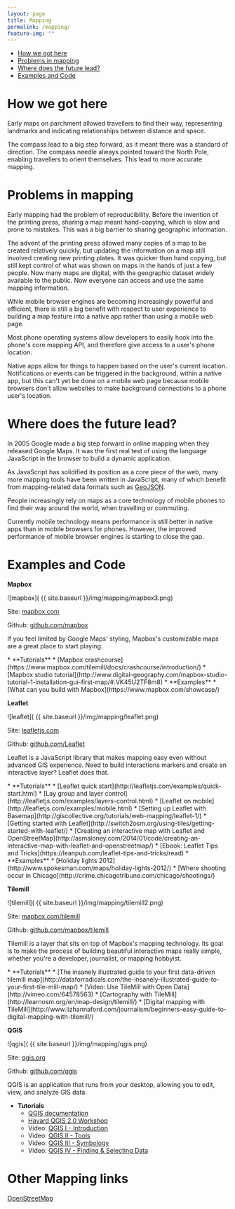 ```yaml
---
layout: page
title: Mapping
permalink: /mapping/
feature-img: ""
---
```



<div class="toc">
  

  <ul class="listContent">
    <li><a href="#hwgh">How we got here</a></li>
    <li> <a href="#pim">Problems in mapping</a></li>
    <li><a href="#wdtfl">Where does the future lead?</a></li>
    <li><a href="#eac">Examples and Code</a></li>
  </ul>
</div>

<h1 id="hwgh">How we got here</h1>

Early maps on parchment allowed travellers to find their way, representing landmarks and indicating relationships between distance and space.

The compass lead to a big step forward, as it meant there was a standard of direction. The compass needle always pointed toward the North Pole, enabling travellers to orient themselves. This lead to more accurate mapping.


<h1 id="pim">Problems in mapping</h1>

Early mapping had the problem of reproducibility. Before the invention of the printing press, sharing a map meant hand-copying, which is slow and prone to mistakes. This was a big barrier to sharing geographic information.

The advent of the printing press allowed many copies of a map to be created relatively quickly, but updating the information on a map still involved creating new printing plates. It was quicker than hand copying, but still kept control of what was shown on maps in the hands of just a few people. Now many maps are digital, with the geographic dataset widely available to the public. Now everyone can access and use the same mapping information.

While mobile browser engines are becoming increasingly powerful and efficient, there is still a big benefit with respect to user experience to building a map feature into a native app rather than using a mobile web page.

Most phone operating systems allow developers to easily hook into the phone's core mapping API, and therefore give access to a user's phone location. 

Native apps allow for things to happen based on the user's current location. Notifications or events can be triggered in the background, within a native app, but this can't yet be done on a mobile web page because mobile browsers don't allow websites to make background connections to a phone user's location. 



<h1 id="wdtfl">Where does the future lead?</h1>

In 2005 Google made a big step forward in online mapping when they released Google Maps. It was the first real test of using the language JavaScript in the browser to build a dynamic application.

As JavaScript has solidified its position as a core piece of the web, many more mapping tools have been written in JavaScript, many of which benefit from mapping-related data formats such as [GeoJSON](http://geojson.org/).

People increasingly rely on maps as a core technology of mobile phones to find their way around the world, when travelling or commuting.

Currently mobile technology means performance is still better in native apps than in mobile browsers for phones. However, the improved performance of mobile browser engines is starting to close the gap.


<h1 id="eac">Examples and Code</h1>


**Mapbox**

![mapbox]( {{ site.baseurl }}/img/mapping/mapbox3.png)

Site: [mapbox.com](https://www.mapbox.com/)

Github: [github.com/mapbox](https://github.com/mapbox)

If you feel limited by Google Maps' styling, Mapbox's customizable maps are a great place to start playing. 

<div class="resources" markdown='1'>
* **Tutorials**
  * [Mapbox crashcourse](https://www.mapbox.com/tilemill/docs/crashcourse/introduction/)
  * [Mapbox studio tutorial](http://www.digital-geography.com/mapbox-studio-tutorial-1-installation-gui-first-map/#.VK45U2TF8m8)
* **Examples**
  * [What can you build with Mapbox](https://www.mapbox.com/showcase/)
</div>

**Leaflet**

![leaflet]( {{ site.baseurl }}/img/mapping/leaflet.png)

Site: [leafletjs.com](http://leafletjs.com/)

Github: [github.com/Leaflet](https://github.com/Leaflet/Leaflet)

Leaflet is a JavaScript library that makes mapping easy even without advanced GIS experience. Need to build interactions markers and create an interactive layer? Leaflet does that.

<div class="resources" markdown='1'>
* **Tutorials**
  * [Leaflet quick start](http://leafletjs.com/examples/quick-start.html)
  * [Lay group and layer control](http://leafletjs.com/examples/layers-control.html)
  * [Leaflet on mobile](http://leafletjs.com/examples/mobile.html)
  * [Setting up Leaflet with Basemap](http://giscollective.org/tutorials/web-mapping/leaflet-1/)
  * [Getting started with Leaflet](http://switch2osm.org/using-tiles/getting-started-with-leaflet/)
  * [Creating an interactive map with Leaflet and OpenStreetMap](http://asmaloney.com/2014/01/code/creating-an-interactive-map-with-leaflet-and-openstreetmap/)
  * [Ebook: Leaflet Tips and Tricks](https://leanpub.com/leaflet-tips-and-tricks/read)
* **Examples**
  * [Holiday lights 2012](http://www.spokesman.com/maps/holiday-lights-2012/)
  * [Where shooting occur in Chicago](http://crime.chicagotribune.com/chicago/shootings/)
</div>

**Tilemill**

![tilemill]( {{ site.baseurl }}/img/mapping/tilemill2.png)

Site: [mapbox.com/tilemill](https://www.mapbox.com/tilemill/)

Github: [github.com/mapbox/tilemill](https://github.com/mapbox/tilemill)

Tilemill is a layer that sits on top of Mapbox's mapping technology. Its goal is to make the process of building beautiful interactive maps really simple, whether you're a developer, journalist, or mapping hobbyist.


<div class="resources" markdown='1'>
* **Tutorials**
  * [The insanely illustrated guide to your first data-driven tilemill map](http://dataforradicals.com/the-insanely-illustrated-guide-to-your-first-tile-mill-map/)
  * [Video: Use TileMill with Open Data](http://vimeo.com/64578563)
  * [Cartography with TileMill](http://learnosm.org/en/map-design/tilemill/)
  * [Digital mapping with TileMill](http://www.lizhannaford.com/journalism/beginners-easy-guide-to-digital-mapping-with-tilemill/)
</div>

**QGIS**

![qgis]( {{ site.baseurl }}/img/mapping/qgis.png)

Site: [qgis.org](http://www.qgis.org/en/site/)

Github: [github.com/qgis](https://github.com/qgis/)

QGIS is an application that runs from your desktop, allowing you to edit, view, and analyze GIS data.

<div class="resources" markdown='1'>

* **Tutorials**
	* [QGIS documentation](https://github.com/qgis/QGIS-Documentation)
	* [Havard QGIS 2.0 Workshop](http://maps.cga.harvard.edu/qgis/)
	* Video: [QGIS I - Introduction ](https://www.youtube.com/watch?v=59Oer-i6nVc)
	* Video: [QGIS II - Tools](https://www.youtube.com/watch?v=AsC_AEqtRRI)
	* Video: [QGIS III - Symbology](https://www.youtube.com/watch?v=duuYMufA-RU)
	* Video: [QGIS IV - Finding & Selecting Data](https://www.youtube.com/watch?v=ZbnCrfoWnNk)

</div>

<h1>Other Mapping links</h1>

[OpenStreetMap](http://www.openstreetmap.org/)
